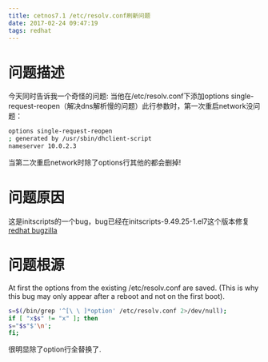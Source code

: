 ```yaml
---
title: cetnos7.1 /etc/resolv.conf刷新问题
date: 2017-02-24 09:47:19
tags: redhat
---
```


# 问题描述
今天同时告诉我一个奇怪的问题: 当他在/etc/resolv.conf下添加options single-request-reopen（解决dns解析慢的问题）此行参数时，第一次重启network没问题：
```bash
options single-request-reopen
; generated by /usr/sbin/dhclient-script
nameserver 10.0.2.3
```
当第二次重启network时除了options行其他的都会删掉!
# 问题原因
这是initscripts的一个bug，bug已经在initscripts-9.49.25-1.el7这个版本修复
[redhat bugzilla](https://bugzilla.redhat.com/show_bug.cgi?id=1212883)
# 问题根源
At first the options from the existing /etc/resolv.conf are saved. (This is why this bug may only appear after a reboot and not on the first boot).
```bash
s=$(/bin/grep '^[\ \ ]*option' /etc/resolv.conf 2>/dev/null);
if [ "x$s" != "x" ]; then
s="$s"$'\n';
fi;
```
很明显除了option行全替换了.
